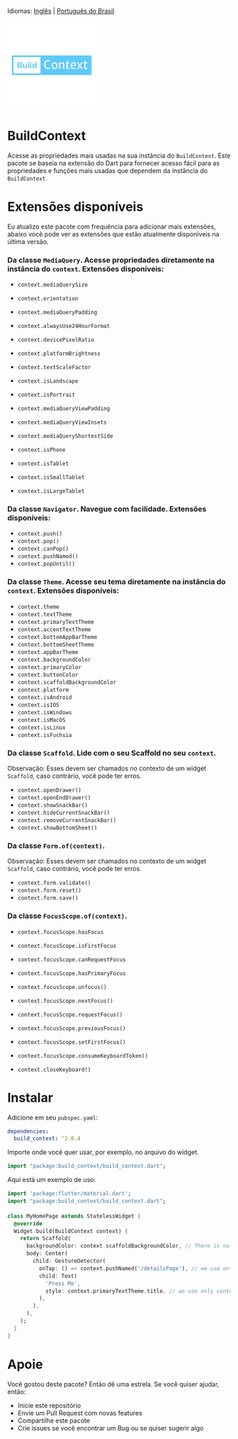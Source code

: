 Idiomas: [Inglês](README.md) | [Português do Brasil](README-pt-BR.md)

![Logo](resources/logo.png)

# BuildContext

Acesse as propriedades mais usadas na sua instância do `BuildContext`.
Este pacote se baseia na extensão do Dart para fornecer acesso fácil para as propriedades e funções mais usadas que dependem da instância do `BuildContext`.

# Extensões disponíveis
Eu atualizo este pacote com frequência para adicionar mais extensões,
abaixo você pode ver as extensões que estão atualmente disponíveis na última versão.

### Da classe `MediaQuery`. Acesse propriedades diretamente na instância do `context`. Extensões disponíveis:

- `context.mediaQuerySize`
- `context.orientation`
- `context.mediaQueryPadding`
- `context.alwaysUse24HourFormat`
- `context.devicePixelRatio`
- `context.platformBrightness`
- `context.textScaleFactor`
- `context.isLandscape`
- `context.isPortrait`
- `context.mediaQueryViewPadding`
- `context.mediaQueryViewInsets`
- `context.mediaQueryShortestSide`


- `context.isPhone`
- `context.isTablet`
- `context.isSmallTablet`
- `context.isLargeTablet`

### Da classe `Navigator`. Navegue com facilidade. Extensões disponíveis:

- `context.push()`
- `context.pop()`
- `context.canPop()`
- `context.pushNamed()`
- `context.popUntil()`

### Da classe `Theme`. Acesse seu tema diretamente na instância do `context`. Extensões disponíveis:

- `context.theme`
- `context.textTheme`
- `context.primaryTextTheme`
- `context.accentTextTheme`
- `context.bottomAppBarTheme`
- `context.bottomSheetTheme`
- `context.appBarTheme`
- `context.backgroundColor`
- `context.primaryColor`
- `context.buttonColor`
- `context.scaffoldBackgroundColor`
- `context.platform`
- `context.isAndroid`
- `context.isIOS`
- `context.isWindows`
- `context.isMacOS`
- `context.isLinux`
- `context.isFuchsia`

### Da classe `Scaffold`. Lide com o seu Scaffold no seu `context`.
Observação: Esses devem ser chamados no contexto de um widget `Scaffold`, caso contrário, você pode ter erros.

- `context.openDrawer()`
- `context.openEndDrawer()`
- `context.showSnackBar()`
- `context.hideCurrentSnackBar()`
- `context.removeCurrentSnackBar()`
- `context.showBottomSheet()`

### Da classe `Form.of(context)`.
Observação: Esses devem ser chamados no contexto de um widget `Scaffold`, caso contrário, você pode ter erros.

- `context.form.validate()`
- `context.form.reset()`
- `context.form.save()`

### Da classe `FocusScope.of(context)`.

- `context.focusScope.hasFocus`
- `context.focusScope.isFirstFocus`
- `context.focusScope.canRequestFocus`
- `context.focusScope.hasPrimaryFocus`

- `context.focusScope.unfocus()`
- `context.focusScope.nextFocus()`
- `context.focusScope.requestFocus()`
- `context.focusScope.previousFocus()`
- `context.focusScope.setFirstFocus()`
- `context.focusScope.consumeKeyboardToken()`
- `context.closeKeyboard()`

# Instalar

Adicione em seu `pubspec.yaml`:

```yaml
dependencies:
  build_context: ^2.0.4
```

Importe onde você quer usar, por exemplo, no arquivo do widget.

```dart
import "package:build_context/build_context.dart";
```

Aqui está um exemplo de uso:

```dart
import 'package:flutter/material.dart';
import "package:build_context/build_context.dart";

class MyHomePage extends StatelessWidget {
  @override
  Widget build(BuildContext context) {
    return Scaffold(
      backgroundColor: context.scaffoldBackgroundColor, // There is no Theme.of(context)
      body: Center(
        child: GestureDetector(
          onTap: () => context.pushNamed('/detailsPage'), // we use only context not Navigator.of(context)
          child: Text(
            'Press Me',
            style: context.primaryTextTheme.title, // we use only context not Theme.of(context)
          ),
        ),
      ),
    );
  }
}
```

# Apoie
Você gostou deste pacote? Então dê uma estrela. Se você quiser ajudar, então:

- Inicie este repositório
- Envie um Pull Request com novas features
- Compartilhe este pacote
- Crie issues se você encontrar um Bug ou se quiser sugerir algo